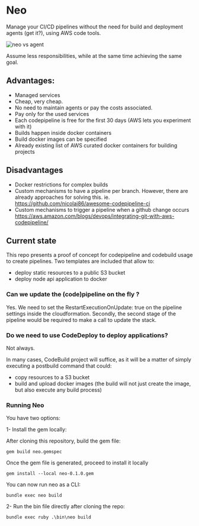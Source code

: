 # Neo

Manage your CI/CD pipelines without the need for build and deployment agents (get it?), using AWS code tools.

![neo vs agent](https://github.com/electronicbits/neo/blob/master/neo.gif "neo vs agent")

Assume less responsibilities, while at the same time achieving the same goal.

## Advantages:

- Managed services
- Cheap, very cheap.
- No need to maintain agents or pay the costs associated.
- Pay only for the used services
- Each codepipeline is free for the first 30 days (AWS lets you experiment with it)
- Builds happen inside docker containers
- Build docker images can be specified
- Already existing list of AWS curated docker containers for building projects

## Disadvantages

- Docker restrictions for complex builds
- Custom mechanisms to have a pipeline per branch.
However, there are already approaches for solving this.
ie. https://github.com/nicolai86/awesome-codepipeline-ci
- Custom mechanisms to trigger a pipeline when a github change occurs
https://aws.amazon.com/blogs/devops/integrating-git-with-aws-codepipeline/

## Current state

This repo presents a proof of concept for codepipeline and codebuild usage to create pipelines.
Two templates are included that allow to: 
- deploy static resources to a public S3 bucket
- deploy node api application to docker

### Can we update the (code)pipeline on the fly ?

Yes. We need to set the RestartExecutionOnUpdate: true on the pipeline settings inside the cloudformation.
Secondly, the second stage of the pipeline would be required to make a call to update the stack.

### Do we need to use CodeDeploy to deploy applications?

Not always. 

In many cases, CodeBuild project will suffice, as it will be a matter of simply executing a postbuild command that could:

- copy resources to a S3 bucket
- build and upload docker images (the build will not just create the image, but also execute any build process)


### Running Neo

You have two options:

1- Install the gem locally:

After cloning this repository, build the gem file:

`gem build neo.gemspec`

Once the gem file is generated, proceed to install it locally

`gem install --local neo-0.1.0.gem`

You can now run neo as a CLI:

`bundle exec neo build`

2- Run the bin file directly after cloning the repo:

`bundle exec ruby .\bin\neo build`

